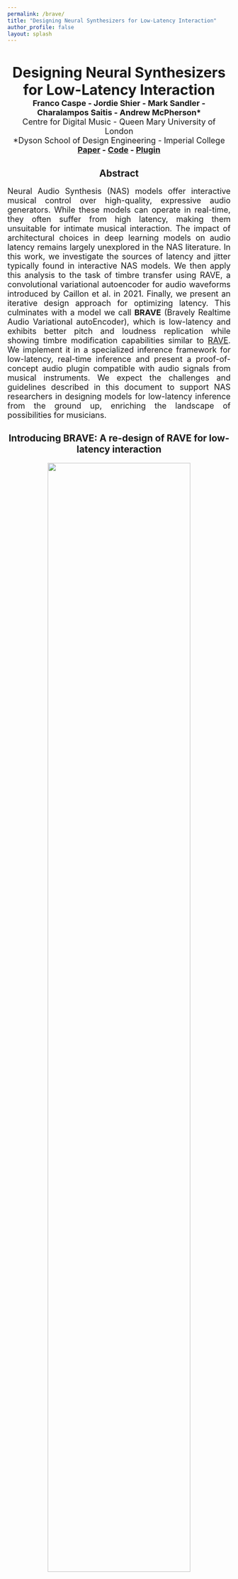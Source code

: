 ```yaml
---
permalink: /brave/
title: "Designing Neural Synthesizers for Low-Latency Interaction"
author_profile: false
layout: splash
---
```


&nbsp;

<div>
<center>
<font size="+3"><b>Designing Neural Synthesizers for Low-Latency Interaction</b></font><br>
<font size="+1"><b>Franco Caspe - Jordie Shier - Mark Sandler - Charalampos Saitis - Andrew McPherson*</b></font><br>
<font size="4">Centre for Digital Music - Queen Mary University of London</font><br>
<font size="4">*Dyson School of Design Engineering - Imperial College</font><br>
<font size="+1"><b><a href="https://aes2.org/publications/elibrary-page/?id=22820" target="_blank">Paper</a> -
<a href="https://github.com/fcaspe/BRAVE" target="_blank">Code</a> - 
<a href="/BravePlugin" target="_blank">Plugin</a></b>
</font><br>

</center>
</div>
<div>
<center><h2>Abstract</h2></center>
<p align="justify">
<font size="4">
Neural Audio Synthesis (NAS) models offer interactive musical control over high-quality, expressive audio generators.
While these models can operate in real-time, they often suffer from high latency, making them unsuitable for intimate musical interaction. The impact of architectural choices in deep learning models on audio latency remains largely unexplored in the NAS literature.
In this work, we investigate the sources of latency and jitter typically found in interactive NAS models. We then apply this analysis to the task of timbre transfer using RAVE, a convolutional variational autoencoder for audio waveforms introduced by Caillon et al. in 2021. Finally, we present an iterative design approach for optimizing latency.
This culminates with a model we call <b>BRAVE</b> (Bravely Realtime Audio Variational autoEncoder), which is low-latency and exhibits better pitch and loudness replication while showing timbre modification capabilities similar to <a href="https://github.com/acids-ircam/RAVE/">RAVE</a>. We implement it in a specialized inference framework for low-latency, real-time inference and present a proof-of-concept audio plugin compatible with audio signals from musical instruments.
We expect the challenges and guidelines described in this document to support NAS researchers in designing models for low-latency inference from the ground up, enriching the landscape of possibilities for musicians.
</font>
</p>
</div>

<div>
<center>
<h2>Introducing BRAVE: A re-design of RAVE for low-latency interaction</h2>
</center>
</div>
<center>
<img src="../../assets/brave/img/architecture.png" style="width:80%;">
</center>
<font size="4">
BRAVE achieves adequate latency (< 10 ms) and jitter ( 3 ms) by addressing several sources of latency in the model, namely
buffering, representation, and cumulative delays (see the paper). 
This is achieved by removing RAVE’s noise generator and using a smaller encoder compression ratio, PQMF attenuation, and causal training.
The number of parameters is also reduced to improve its Real Time Factor. 
Numbers below the blocks denote the compression ratio of intermediate results.
</font>


<center>
<h2>Model Summary</h2>
</center>

| **Model**                   | **Hidden Sizes**       | **S: Strides**     | **D: Dilations**         | **PQMF Att. (dB)** | **Cr: C. Ratios** | **Rf: Rec. Field (ms)** | **# Parameters (M)** |
|-----------------------------|------------------------|--------------------|--------------------------|--------------------|-------------------|-------------------------|-----------------------|
| RAVE v1 *(non causal)*      | [64, 128, 256, 512]   | [4, 4, 4, 2]       | [1, 3, 5]                | 100                | 2048              | 1047                   | 17.6                 |
| `c2048_r10`                 | [64, 128, 256, 512]   | [4, 4, 4, 2]       | [1, 3, 5]                | 100                | 2048              | 1047                   | 17.5                 |
| `c1024_r10`                 | [64, 128, 256, 512]   | [4, 4, 2, 2]       | [3, 9, 27]               | 100                | 1024              | 1070                   | 16.9                 |
| `c512_r10`                  | [64, 128, 256, 512]   | [4, 2, 2, 2]       | [3, 9, 18, 36]           | 100                | 512               | 960                    | 18.4                 |
| `c256_r10`                  | [64, 128, 256, 512]   | [2, 2, 2, 2]       | [3, 9, 27, 36]           | 100                | 256               | 973                    | 16.2                 |
| `c128_r10`                  | [64, 128, 256, 512]   | [2, 2, 2, 1]       | [3, 9, 27, 45, 63]       | 100                | 128               | 955                    | 17.3                 |
| `c128_r10_p70`              | [64, 128, 256, 512]   | [2, 2, 2, 1]       | [3, 9, 27, 45, 63]       | 70                 | 128               | 947                    | 17.3                 |
| `c128_r10_p40`              | [64, 128, 256, 512]   | [2, 2, 2, 1]       | [3, 9, 27, 45, 63]       | 40                 | 128               | 941                    | 17.3                 |
| `c128_r05_p40`              | [64, 128, 256, 512]   | [2, 2, 2, 1]       | [3, 9, 27, 36]           | 40                 | 128               | 517                    | 15.2                 |
| BRAVE                       | [32, 64, 128, 256]    | [2, 2, 2, 1]       | [3, 9, 27, 36]           | 40                 | 128               | 517                    | 4.9                  |

<font size="4">
Models implemented in the paper. All models have a latent vector size of 128. All of them are causal and do not have a noise generator, with the exception of RAVE. The receptive field assumes a sample rate of 44.1 kHz.
</font>

<div>
<center>
<h2>Audio Examples</h2>
</center>
</div>

<html lang="en">
<head>
    <meta charset="UTF-8">
    <meta name="viewport" content="width=device-width, initial-scale=1.0">
    <title>Filosax Models with Audio Files</title>
    <style>
        table {
            border-collapse: collapse;
            width: 100%;
            margin: 20px 0; /* Space between tables */
        }
        th, td {
            /*border: 1px solid black;*/
            padding: 8px;
            text-align: center;
        }
        th {
            background-color: #f2f2f2;
        }
        audio {
            width: 140px;
        }
    </style>
</head>

Here we present audio examples showing the synthesis capabilities of the different models we trained for the paper.
We train two families of models on both <b>Drumset</b> and <b>Filosax</b> datasets, and perform forward passess over different test sets, not seen during training.

<body>
    <h3>Models trained on <b>Filosax</b> dataset.</h3>

Reconstructions with varying compression ratio.

<table>
    <thead>
        <tr>
            <th>Instrument</th>
            <th>Original</th>
            <th>RAVE</th>
            <th>c2048_r10</th>
            <th>c1024_r10</th>
            <th>c512_r10</th>
            <th>c256_r10</th>
            <th>c128_r10</th>
        </tr>
    </thead>
    <tbody>
        <tr>
            <td>Filosax</td>
            <td><audio controls><source src="../../assets/brave/audios/Sax_45.wav" type="audio/wav"></audio></td>
            <td><audio controls><source src="../../assets/brave/audios/noise_c2048_r10-filosax_filosax_Sax_45.wav" type="audio/wav"></audio></td>
            <td><audio controls><source src="../../assets/brave/audios/c2048_r10-filosax_filosax_Sax_45.wav" type="audio/wav"></audio></td>
            <td><audio controls><source src="../../assets/brave/audios/c1024_r10-filosax_filosax_Sax_45.wav" type="audio/wav"></audio></td>
            <td><audio controls><source src="../../assets/brave/audios/c512_r10-filosax_filosax_Sax_45.wav" type="audio/wav"></audio></td>
            <td><audio controls><source src="../../assets/brave/audios/c256_r10-filosax_filosax_Sax_45.wav" type="audio/wav"></audio></td>
            <td><audio controls><source src="../../assets/brave/audios/c128_r10-filosax_filosax_Sax_45.wav" type="audio/wav"></audio></td>
        </tr>
        <tr>
            <td>Svoice</td>
            <td><audio controls><source src="../../assets/brave/audios/pos_7.wav" type="audio/wav"></audio></td>
            <td><audio controls><source src="../../assets/brave/audios/noise_c2048_r10-filosax_svoice_pos_7.wav" type="audio/wav"></audio></td>
            <td><audio controls><source src="../../assets/brave/audios/c2048_r10-filosax_svoice_pos_7.wav" type="audio/wav"></audio></td>
            <td><audio controls><source src="../../assets/brave/audios/c1024_r10-filosax_svoice_pos_7.wav" type="audio/wav"></audio></td>
            <td><audio controls><source src="../../assets/brave/audios/c512_r10-filosax_svoice_pos_7.wav" type="audio/wav"></audio></td>
            <td><audio controls><source src="../../assets/brave/audios/c256_r10-filosax_svoice_pos_7.wav" type="audio/wav"></audio></td>
            <td><audio controls><source src="../../assets/brave/audios/c128_r10-filosax_svoice_pos_7.wav" type="audio/wav"></audio></td>
        </tr>
        <tr>
            <td>Viola</td>
            <td><audio controls><source src="../../assets/brave/audios/AuSep_3_va_24_Pirates.wav" type="audio/wav"></audio></td>
            <td><audio controls><source src="../../assets/brave/audios/noise_c2048_r10-filosax_viola_AuSep_3_va_24_Pirates.wav" type="audio/wav"></audio></td>
            <td><audio controls><source src="../../assets/brave/audios/c2048_r10-filosax_viola_AuSep_3_va_24_Pirates.wav" type="audio/wav"></audio></td>
            <td><audio controls><source src="../../assets/brave/audios/c1024_r10-filosax_viola_AuSep_3_va_24_Pirates.wav" type="audio/wav"></audio></td>
            <td><audio controls><source src="../../assets/brave/audios/c512_r10-filosax_viola_AuSep_3_va_24_Pirates.wav" type="audio/wav"></audio></td>
            <td><audio controls><source src="../../assets/brave/audios/c256_r10-filosax_viola_AuSep_3_va_24_Pirates.wav" type="audio/wav"></audio></td>
            <td><audio controls><source src="../../assets/brave/audios/c128_r10-filosax_viola_AuSep_3_va_24_Pirates.wav" type="audio/wav"></audio></td>
        </tr>
    </tbody>
</table>

Reconstructions with same compression ratio (128) and varying receptive field and PQMF attenuation.

<table>
    <thead>
        <tr>
            <th>Instrument</th>
            <th>Original</th>
            <th>RAVE</th>
            <th>c128_r10</th>
            <th>c128_r10_p70</th>
            <th>c128_r10_p40</th>
            <th>c128_r05_p40</th>
            <th>BRAVE</th>
        </tr>
    </thead>
    <tbody>
        <tr>
            <td>Filosax</td>
            <td><audio controls><source src="../../assets/brave/audios/Sax_45.wav" type="audio/wav"></audio></td>
            <td><audio controls><source src="../../assets/brave/audios/noise_c2048_r10-filosax_filosax_Sax_45.wav" type="audio/wav"></audio></td>
            <td><audio controls><source src="../../assets/brave/audios/c128_r10-filosax_filosax_Sax_45.wav" type="audio/wav"></audio></td>
            <td><audio controls><source src="../../assets/brave/audios/c128_r10_p70-filosax_filosax_Sax_45.wav" type="audio/wav"></audio></td>
            <td><audio controls><source src="../../assets/brave/audios/c128_r10_p40-filosax_filosax_Sax_45.wav" type="audio/wav"></audio></td>
            <td><audio controls><source src="../../assets/brave/audios/c128_r05_p40-filosax_filosax_Sax_45.wav" type="audio/wav"></audio></td>
            <td><audio controls><source src="../../assets/brave/audios/c128_r05_p40_light-filosax_filosax_Sax_45.wav" type="audio/wav"></audio></td>
        </tr>
        <tr>
            <td>Svoice</td>
            <td><audio controls><source src="../../assets/brave/audios/pos_7.wav" type="audio/wav"></audio></td>
            <td><audio controls><source src="../../assets/brave/audios/noise_c2048_r10-filosax_svoice_pos_7.wav" type="audio/wav"></audio></td>
            <td><audio controls><source src="../../assets/brave/audios/c128_r10-filosax_svoice_pos_7.wav" type="audio/wav"></audio></td>
            <td><audio controls><source src="../../assets/brave/audios/c128_r10_p70-filosax_svoice_pos_7.wav" type="audio/wav"></audio></td>
            <td><audio controls><source src="../../assets/brave/audios/c128_r10_p40-filosax_svoice_pos_7.wav" type="audio/wav"></audio></td>
            <td><audio controls><source src="../../assets/brave/audios/c128_r05_p40-filosax_svoice_pos_7.wav" type="audio/wav"></audio></td>
            <td><audio controls><source src="../../assets/brave/audios/c128_r05_p40_light-filosax_svoice_pos_7.wav" type="audio/wav"></audio></td>
        </tr>
        <tr>
            <td>Viola</td>
            <td><audio controls><source src="../../assets/brave/audios/AuSep_3_va_24_Pirates.wav" type="audio/wav"></audio></td>
            <td><audio controls><source src="../../assets/brave/audios/noise_c2048_r10-filosax_viola_AuSep_3_va_24_Pirates.wav" type="audio/wav"></audio></td>
            <td><audio controls><source src="../../assets/brave/audios/c128_r10-filosax_viola_AuSep_3_va_24_Pirates.wav" type="audio/wav"></audio></td>
            <td><audio controls><source src="../../assets/brave/audios/c128_r10_p70-filosax_viola_AuSep_3_va_24_Pirates.wav" type="audio/wav"></audio></td>
            <td><audio controls><source src="../../assets/brave/audios/c128_r10_p40-filosax_viola_AuSep_3_va_24_Pirates.wav" type="audio/wav"></audio></td>
            <td><audio controls><source src="../../assets/brave/audios/c128_r05_p40-filosax_viola_AuSep_3_va_24_Pirates.wav" type="audio/wav"></audio></td>
            <td><audio controls><source src="../../assets/brave/audios/c128_r05_p40_light-filosax_viola_AuSep_3_va_24_Pirates.wav" type="audio/wav"></audio></td>
        </tr>
    </tbody>
</table>
BRAVE is a lightweight version of <b>c128_r05_p40</b>, with only half of the hidden channels in both encoder and decoder.

</body>

<body>
    <h3>Models trained on <b>Drumset</b> dataset.</h3>

Reconstructions with varying compression ratio.

<table>
    <thead>
        <tr>
            <th>Instrument</th>
            <th>Original</th>
            <th>RAVE</th>
            <th>c2048_r10</th>
            <th>c1024_r10</th>
            <th>c512_r10</th>
            <th>c256_r10</th>
            <th>c128_r10</th>
        </tr>
    </thead>
    <tbody>
        <tr>
            <td>Drumset</td>
            <td><audio controls><source src="../../assets/brave/audios/3_soul-groove3_86_beat_4-4_1.wav" type="audio/wav"></audio></td>
            <td><audio controls><source src="../../assets/brave/audios/noise_c2048_r10-drumset_drumset_3_soul-groove3_86_beat_4-4_1.wav" type="audio/wav"></audio></td>
            <td><audio controls><source src="../../assets/brave/audios/c2048_r10-drumset_drumset_3_soul-groove3_86_beat_4-4_1.wav" type="audio/wav"></audio></td>
            <td><audio controls><source src="../../assets/brave/audios/c1024_r10-drumset_drumset_3_soul-groove3_86_beat_4-4_1.wav" type="audio/wav"></audio></td>
            <td><audio controls><source src="../../assets/brave/audios/c512_r10-drumset_drumset_3_soul-groove3_86_beat_4-4_1.wav" type="audio/wav"></audio></td>
            <td><audio controls><source src="../../assets/brave/audios/c256_r10-drumset_drumset_3_soul-groove3_86_beat_4-4_1.wav" type="audio/wav"></audio></td>
            <td><audio controls><source src="../../assets/brave/audios/c128_r10-drumset_drumset_3_soul-groove3_86_beat_4-4_1.wav" type="audio/wav"></audio></td>
        </tr>
        <tr>
            <td>Beatbox</td>
            <td><audio controls><source src="../../assets/brave/audios/P10_HHclosed_Personal.wav" type="audio/wav"></audio></td>
            <td><audio controls><source src="../../assets/brave/audios/noise_c2048_r10-drumset_beatbox_P10_HHclosed_Personal.wav" type="audio/wav"></audio></td>
            <td><audio controls><source src="../../assets/brave/audios/c2048_r10-drumset_beatbox_P10_HHclosed_Personal.wav" type="audio/wav"></audio></td>
            <td><audio controls><source src="../../assets/brave/audios/c1024_r10-drumset_beatbox_P10_HHclosed_Personal.wav" type="audio/wav"></audio></td>
            <td><audio controls><source src="../../assets/brave/audios/c512_r10-drumset_beatbox_P10_HHclosed_Personal.wav" type="audio/wav"></audio></td>
            <td><audio controls><source src="../../assets/brave/audios/c256_r10-drumset_beatbox_P10_HHclosed_Personal.wav" type="audio/wav"></audio></td>
            <td><audio controls><source src="../../assets/brave/audios/c128_r10-drumset_beatbox_P10_HHclosed_Personal.wav" type="audio/wav"></audio></td>
        </tr>
        <tr>
            <td>Candombe</td>
            <td><audio controls><source src="../../assets/brave/audios/csic.1995_ansina1_05.flac.wav" type="audio/wav"></audio></td>
            <td><audio controls><source src="../../assets/brave/audios/noise_c2048_r10-drumset_candombe_csic.1995_ansina1_05.flac.wav" type="audio/wav"></audio></td>
            <td><audio controls><source src="../../assets/brave/audios/c2048_r10-drumset_candombe_csic.1995_ansina1_05.flac.wav" type="audio/wav"></audio></td>
            <td><audio controls><source src="../../assets/brave/audios/c1024_r10-drumset_candombe_csic.1995_ansina1_05.flac.wav" type="audio/wav"></audio></td>
            <td><audio controls><source src="../../assets/brave/audios/c512_r10-drumset_candombe_csic.1995_ansina1_05.flac.wav" type="audio/wav"></audio></td>
            <td><audio controls><source src="../../assets/brave/audios/c256_r10-drumset_candombe_csic.1995_ansina1_05.flac.wav" type="audio/wav"></audio></td>
            <td><audio controls><source src="../../assets/brave/audios/c128_r10-drumset_candombe_csic.1995_ansina1_05.flac.wav" type="audio/wav"></audio></td>
        </tr>
    </tbody>
</table>

Reconstructions with same compression ratio (128) and varying receptive field and PQMF attenuation.

<table>
    <thead>
        <tr>
            <th>Instrument</th>
            <th>Original</th>
            <th>RAVE</th>
            <th>c128_r10</th>
            <th>c128_r10_p70</th>
            <th>c128_r10_p40</th>
            <th>c128_r05_p40</th>
            <th>BRAVE</th>
        </tr>
    </thead>
    <tbody>
        <tr>
            <td>Drumset</td>
            <td><audio controls><source src="../../assets/brave/audios/3_soul-groove3_86_beat_4-4_1.wav" type="audio/wav"></audio></td>
            <td><audio controls><source src="../../assets/brave/audios/noise_c2048_r10-drumset_drumset_3_soul-groove3_86_beat_4-4_1.wav" type="audio/wav"></audio></td>
            <td><audio controls><source src="../../assets/brave/audios/c128_r10-drumset_drumset_3_soul-groove3_86_beat_4-4_1.wav" type="audio/wav"></audio></td>
            <td><audio controls><source src="../../assets/brave/audios/c128_r10_p70-drumset_drumset_3_soul-groove3_86_beat_4-4_1.wav" type="audio/wav"></audio></td>
            <td><audio controls><source src="../../assets/brave/audios/c128_r10_p40-drumset_drumset_3_soul-groove3_86_beat_4-4_1.wav" type="audio/wav"></audio></td>
            <td><audio controls><source src="../../assets/brave/audios/c128_r05_p40-drumset_drumset_3_soul-groove3_86_beat_4-4_1.wav" type="audio/wav"></audio></td>
            <td><audio controls><source src="../../assets/brave/audios/c128_r05_p40_light-drumset_drumset_3_soul-groove3_86_beat_4-4_1.wav" type="audio/wav"></audio></td>
        </tr>
        <tr>
            <td>Beatbox</td>
            <td><audio controls><source src="../../assets/brave/audios/P10_HHclosed_Personal.wav" type="audio/wav"></audio></td>
            <td><audio controls><source src="../../assets/brave/audios/noise_c2048_r10-drumset_beatbox_P10_HHclosed_Personal.wav" type="audio/wav"></audio></td>
            <td><audio controls><source src="../../assets/brave/audios/c128_r10-drumset_beatbox_P10_HHclosed_Personal.wav" type="audio/wav"></audio></td>
            <td><audio controls><source src="../../assets/brave/audios/c128_r10_p70-drumset_beatbox_P10_HHclosed_Personal.wav" type="audio/wav"></audio></td>
            <td><audio controls><source src="../../assets/brave/audios/c128_r10_p40-drumset_beatbox_P10_HHclosed_Personal.wav" type="audio/wav"></audio></td>
            <td><audio controls><source src="../../assets/brave/audios/c128_r05_p40-drumset_beatbox_P10_HHclosed_Personal.wav" type="audio/wav"></audio></td>
            <td><audio controls><source src="../../assets/brave/audios/c128_r05_p40_light-drumset_beatbox_P10_HHclosed_Personal.wav" type="audio/wav"></audio></td>
        </tr>
        <tr>
            <td>Candombe</td>
            <td><audio controls><source src="../../assets/brave/audios/csic.1995_ansina1_05.flac.wav" type="audio/wav"></audio></td>
            <td><audio controls><source src="../../assets/brave/audios/noise_c2048_r10-drumset_candombe_csic.1995_ansina1_05.flac.wav" type="audio/wav"></audio></td>
            <td><audio controls><source src="../../assets/brave/audios/c128_r10-drumset_candombe_csic.1995_ansina1_05.flac.wav" type="audio/wav"></audio></td>
            <td><audio controls><source src="../../assets/brave/audios/c128_r10_p70-drumset_candombe_csic.1995_ansina1_05.flac.wav" type="audio/wav"></audio></td>
            <td><audio controls><source src="../../assets/brave/audios/c128_r10_p40-drumset_candombe_csic.1995_ansina1_05.flac.wav" type="audio/wav"></audio></td>
            <td><audio controls><source src="../../assets/brave/audios/c128_r05_p40-drumset_candombe_csic.1995_ansina1_05.flac.wav" type="audio/wav"></audio></td>
            <td><audio controls><source src="../../assets/brave/audios/c128_r05_p40_light-drumset_candombe_csic.1995_ansina1_05.flac.wav" type="audio/wav"></audio></td>
        </tr>
    </tbody>
</table>


<div>
<center>
<h2>Adversarial Training</h2>
</center>
</div>

We illustrate how adversarial training affects melody rendering, probably due to a relatively small dataset size. 
However, the models with small compression ratio, including BRAVE, do not seem to suffer this problem.<br>

We show reconstructions of the test set of the <b>Filosax</b> dataset, done by models trained for 1M steps, denoted <i>(mss only)</i>,
and then the same models trained for an additional 500M steps with adversarial (total of 1.5M steps), denoted <i>(adversarial)</i>.

<table>
    <thead>
        <tr>
            <th>Instrument</th>
            <th>Original</th>
            <th>RAVE</th>
            <th>c2048_r10</th>
            <th>c1024_r10</th>
            <th>c512_r10</th>
            <th>c256_r10</th>
            <th>c128_r10</th>
        </tr>
    </thead>
    <tbody>
        <tr>
            <td>Filosax (adversarial)</td>
            <td><audio controls><source src="../../assets/brave/audios/Sax_45.wav" type="audio/wav"></audio></td>
            <td><audio controls><source src="../../assets/brave/audios/noise_c2048_r10-filosax_filosax_Sax_45.wav" type="audio/wav"></audio></td>
            <td><audio controls><source src="../../assets/brave/audios/c2048_r10-filosax_filosax_Sax_45.wav" type="audio/wav"></audio></td>
            <td><audio controls><source src="../../assets/brave/audios/c1024_r10-filosax_filosax_Sax_45.wav" type="audio/wav"></audio></td>
            <td><audio controls><source src="../../assets/brave/audios/c512_r10-filosax_filosax_Sax_45.wav" type="audio/wav"></audio></td>
            <td><audio controls><source src="../../assets/brave/audios/c256_r10-filosax_filosax_Sax_45.wav" type="audio/wav"></audio></td>
            <td><audio controls><source src="../../assets/brave/audios/c128_r10-filosax_filosax_Sax_45.wav" type="audio/wav"></audio></td>
        </tr>
        <tr>
            <td>Filosax (mss only)</td>
            <td><audio controls><source src="../../assets/brave/audios/Sax_45.wav" type="audio/wav"></audio></td>
            <td><audio controls><source src="../../assets/brave/audios/mss/noise_c2048_r10-filosax_filosax_Sax_45.wav" type="audio/wav"></audio></td>
            <td><audio controls><source src="../../assets/brave/audios/mss/c2048_r10-filosax_filosax_Sax_45.wav" type="audio/wav"></audio></td>
            <td><audio controls><source src="../../assets/brave/audios/mss/c1024_r10-filosax_filosax_Sax_45.wav" type="audio/wav"></audio></td>
            <td><audio controls><source src="../../assets/brave/audios/mss/c512_r10-filosax_filosax_Sax_45.wav" type="audio/wav"></audio></td>
            <td><audio controls><source src="../../assets/brave/audios/mss/c256_r10-filosax_filosax_Sax_45.wav" type="audio/wav"></audio></td>
            <td><audio controls><source src="../../assets/brave/audios/mss/c128_r10-filosax_filosax_Sax_45.wav" type="audio/wav"></audio></td>
        </tr>
    </tbody>
</table>


<table>
    <thead>
        <tr>
            <th>Instrument</th>
            <th>c128_r10_p70</th>
            <th>c128_r10_p40</th>
            <th>c128_r05_p40</th>
            <th>BRAVE</th>
        </tr>
    </thead>
    <tbody>
        <tr>
            <td>Filosax (adversarial)</td>
            <td><audio controls><source src="../../assets/brave/audios/c128_r10_p70-filosax_filosax_Sax_45.wav" type="audio/wav"></audio></td>
            <td><audio controls><source src="../../assets/brave/audios/c128_r10_p40-filosax_filosax_Sax_45.wav" type="audio/wav"></audio></td>
            <td><audio controls><source src="../../assets/brave/audios/c128_r05_p40-filosax_filosax_Sax_45.wav" type="audio/wav"></audio></td>
            <td><audio controls><source src="../../assets/brave/audios/c128_r05_p40_light-filosax_filosax_Sax_45.wav" type="audio/wav"></audio></td>
        </tr>
        <tr>
            <td>Filosax (mss only)</td>
            <td><audio controls><source src="../../assets/brave/audios/mss/c128_r10_p70-filosax_filosax_Sax_45.wav" type="audio/wav"></audio></td>
            <td><audio controls><source src="../../assets/brave/audios/mss/c128_r10_p40-filosax_filosax_Sax_45.wav" type="audio/wav"></audio></td>
            <td><audio controls><source src="../../assets/brave/audios/mss/c128_r05_p40-filosax_filosax_Sax_45.wav" type="audio/wav"></audio></td>
            <td><audio controls><source src="../../assets/brave/audios/mss/c128_r05_p40_light-filosax_filosax_Sax_45.wav" type="audio/wav"></audio></td>
        </tr>
    </tbody>
</table>


</body>
</html>